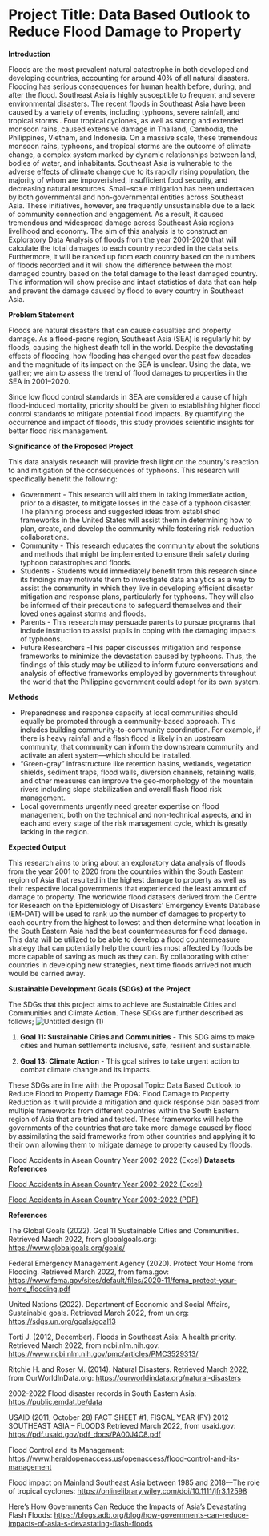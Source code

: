 # Project Title: Data Based Outlook to Reduce Flood Damage to Property 



**Introduction**

Floods are the most prevalent natural catastrophe in both developed and developing countries, accounting for around 40% of all natural disasters. Flooding has serious consequences for human health before, during, and after the flood. Southeast Asia is highly susceptible to frequent and severe environmental disasters. The recent floods in Southeast Asia have been caused by a variety of events, including typhoons, severe rainfall, and tropical storms . Four tropical cyclones, as well as strong and extended monsoon rains, caused extensive damage in Thailand, Cambodia, the Philippines, Vietnam, and Indonesia. On a massive scale, these tremendous monsoon rains, typhoons, and tropical storms are the outcome of climate change, a complex system marked by dynamic relationships between land, bodies of water, and inhabitants. Southeast Asia is vulnerable to the adverse effects of climate change due to its rapidly rising population, the majority of whom are impoverished, insufficient food security, and decreasing natural resources. Small–scale mitigation has been undertaken by both governmental and non-governmental entities across Southeast Asia. These initiatives, however, are frequently unsustainable due to a lack of community connection and engagement. As a result, it caused tremendous and widespread damage across Southeast Asia regions livelihood and economy.
The aim of this analysis is to construct an Exploratory Data Analysis of floods from the year 2001-2020 that will calculate the total damages to each country recorded in the data sets. Furthermore, it will be ranked up from each country based on the numbers of floods recorded and it will show the difference between the most damaged country based on the total damage to the least damaged country. This information will show precise and intact statistics of data that can help and prevent the damage caused by flood to every country in Southeast Asia.



**Problem Statement**

Floods are natural disasters that can cause casualties and property damage. As a flood-prone region, Southeast Asia (SEA) is regularly hit by floods, causing the highest death toll in the world. Despite the devastating effects of flooding, how flooding has changed over the past few decades and the magnitude of its impact on the SEA is unclear. Using the data, we gather; we aim to assess the trend of flood damages to properties in the SEA in 2001–2020.

Since low flood control standards in SEA are considered a cause of high flood-induced mortality, priority should be given to establishing higher flood control standards to mitigate potential flood impacts. By quantifying the occurrence and impact of floods, this study provides scientific insights for better flood risk management.



**Significance of the Proposed Project**


This data analysis research will provide fresh light on the country's reaction to and mitigation of the consequences of typhoons. This research will specifically benefit the following:

- Government - This research will aid them in taking immediate action, prior to a disaster, to mitigate losses in the case of a typhoon disaster. The planning process and suggested ideas from established frameworks in the United States will assist them in determining how to plan, create, and develop the community while fostering risk-reduction collaborations.
- Community - This research educates the community about the solutions and methods that might be implemented to ensure their safety during typhoon catastrophes and floods.
- Students - Students would immediately benefit from this research since its findings may motivate them to investigate data analytics as a way to assist the community in which they live in developing efficient disaster mitigation and response plans, particularly for typhoons. They will also be informed of their precautions to safeguard themselves and their loved ones against storms and floods.
- Parents - This research may persuade parents to pursue programs that include instruction to assist pupils in coping with the damaging impacts of typhoons.
- Future Researchers -This paper discusses mitigation and response frameworks to minimize the devastation caused by typhoons. Thus, the findings of this study may be utilized to inform future conversations and analysis of effective frameworks employed by governments throughout the world that the Philippine government could adopt for its own system.


**Methods**

- Preparedness and response capacity at local communities should equally be promoted through a community-based approach. This includes building community-to-community coordination. For example, if there is heavy rainfall and a flash flood is likely in an upstream community, that community can inform the downstream community and activate an alert system—which should be installed.
- “Green-gray” infrastructure like retention basins, wetlands, vegetation shields, sediment traps, flood walls, diversion channels, retaining walls, and other measures can improve the geo-morphology of the mountain rivers including slope stabilization and overall flash flood risk management.
- Local governments urgently need greater expertise on flood management, both on the technical and non-technical aspects, and in each and every stage of the risk management cycle, which is greatly lacking in the region.



**Expected Output**

This research aims to bring about an exploratory data analysis of floods from the year 2001 to 2020 from the countries within the South Eastern region of Asia that resulted in the highest damage to property as well as their respective local governments that experienced the least amount of damage to property. The worldwide flood datasets derived from the Centre for Research on the Epidemiology of Disasters' Emergency Events Database (EM-DAT) will be used to rank up the number of damages to property to each country from the highest to lowest and then determine what location in the South Eastern Asia had the best countermeasures for flood damage. This data will be utilized to be able to develop a flood countermeasure strategy that can potentially help the countries most affected by floods be more capable of saving as much as they can. By collaborating with other countries in developing new strategies, next time floods arrived not much would be carried away.

**Sustainable Development Goals (SDGs) of the Project**

The SDGs that this project aims to achieve are Sustainable Cities and Communities and Climate Action. These SDGs are further described as follows;
![Untitled design (1)](https://user-images.githubusercontent.com/103100002/170150818-d411ddcc-0060-4620-8d67-b37230fc5581.png)
1.	**Goal 11: Sustainable Cities and Communities** - This SDG aims to make cities and human settlements inclusive, safe, resilient and sustainable. 
									
3.	**Goal 13: Climate Action** - This goal strives to take urgent action to combat climate change and its impacts.

These SDGs are in line with the Proposal Topic: Data Based Outlook to Reduce Flood to Property Damage EDA: Flood Damage to Property Reduction as it will provide a mitigation and quick response plan based from multiple frameworks from different countries within the South Eastern region of Asia that are tried and tested. These frameworks will help the governments of the countries that are take more damage caused by flood by assimilating the said frameworks from other countries and applying it to their own allowing them to mitigate damage to property caused by floods.

Flood Accidents in Asean Country Year 2002-2022 (Excel)
**Datasets References**

[Flood Accidents in Asean Country Year 2002-2022 (Excel)](https://github.com/mushimushe/Beta-Tech_BSIT_3207/blob/main/EMDAT%20DATA%20SETS/untouched-data-sets.xlsx)

[Flood Accidents in Asean Country Year 2002-2022 (PDF)](https://github.com/mushimushe/Beta-Tech_BSIT_3207/blob/main/EMDAT%20DATA%20SETS/EM-DAT.pdf)




**References**

The Global Goals (2022). Goal 11 Sustainable Cities and Communities. 
    Retrieved March 2022, from globalgoals.org: https://www.globalgoals.org/goals/

Federal Emergency Management Agency (2020). Protect Your Home from Flooding. 
    Retrieved March 2022, from fema.gov: https://www.fema.gov/sites/default/files/2020-11/fema_protect-your-home_flooding.pdf

United Nations (2022). Department of Economic and Social Affairs, Sustainable goals. 
    Retrieved March 2022, from un.org: https://sdgs.un.org/goals/goal13
    
Torti J. (2012, December). Floods in Southeast Asia: A health priority.
    Retrieved March 2022, from ncbi.nlm.nih.gov: https://www.ncbi.nlm.nih.gov/pmc/articles/PMC3529313/
    
Ritchie H. and Roser M. (2014). Natural Disasters. 
    Retrieved March 2022, from OurWorldInData.org: https://ourworldindata.org/natural-disasters

2002-2022 Flood disaster records in South Eastern Asia: https://public.emdat.be/data

USAID (2011, October 28) FACT SHEET #1, FISCAL YEAR (FY) 2012 SOUTHEAST ASIA – FLOODS
	Retrieved March 2022, from usaid.gov: https://pdf.usaid.gov/pdf_docs/PA00J4C8.pdf

Flood Control and its Management: https://www.heraldopenaccess.us/openaccess/flood-control-and-its-management

Flood impact on Mainland Southeast Asia between 1985 and 2018—The role of tropical cyclones:
https://onlinelibrary.wiley.com/doi/10.1111/jfr3.12598

Here’s How Governments Can Reduce the Impacts of Asia’s Devastating Flash Floods: https://blogs.adb.org/blog/how-governments-can-reduce-impacts-of-asia-s-devastating-flash-floods
